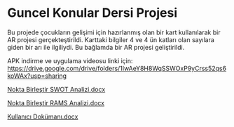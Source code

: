 # Guncel Konular Dersi Projesi
Bu projede çocukların gelişimi için hazırlanmış olan bir kart kullanılarak bir AR projesi gerçekteştirildi. Karttaki bilgiler 4 ve 4 ün katları olan sayılara giden bir arı ile ilgiliydi. Bu bağlamda bir AR projesi geliştirildi.

APK indirme ve uygulama videosu linki için: https://drive.google.com/drive/folders/1IwAeY8H8WqSSWOxP9yCrss52qs6koWAx?usp=sharing

[Nokta Birleştir SWOT Analizi.docx](https://github.com/user-attachments/files/18725628/Nokta.Birlestir.SWOT.Analizi.docx) 

[Nokta Birleştir RAMS Analizi.docx](https://github.com/user-attachments/files/18725644/Nokta.Birlestir.RAMS.Analizi.docx)

[Kullanıcı Dokümanı.docx](https://github.com/user-attachments/files/18725684/Kullanici.Dokumani.docx)
